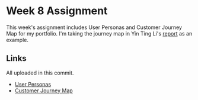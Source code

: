 # Week 8 Assignment
This week's assignment includes User Personas and Customer Journey Map for my portfolio.
I'm taking the journey map in Yin Ting Li's [report](https://classroom.acehub.hk/sites/default/files/pictures/1155081729.pdf) as an example.

## Links
All uploaded in this commit.
- [User Personas](./User%20Personas.pdf)
- [Customer Journey Map](./Customer%20Journey%20Map.pdf)
